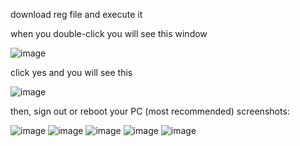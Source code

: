 download reg file and execute it

when you double-click you will see this window

![image](https://github.com/user-attachments/assets/c02f2b84-577e-4c8b-a3f5-b0ba42c48d2d)

click yes and you will see this

![image](https://github.com/user-attachments/assets/5190c8fc-7449-4704-8698-e00bcc96ff8f)

then, sign out or reboot your PC (most recommended)
screenshots:

![image](https://github.com/user-attachments/assets/22fd67a3-1838-4527-b7e4-b08dc1369451)
![image](https://github.com/user-attachments/assets/c77ebd30-e37f-44af-a019-02b0da822455)
![image](https://github.com/user-attachments/assets/a7e65a29-bdc0-43ba-80e7-86dd1d516727)
![image](https://github.com/user-attachments/assets/f4ce8117-0782-49fd-a680-6882158d80f0)
![image](https://github.com/user-attachments/assets/2726a6d9-d424-4801-9daf-5ca9115001f9)

